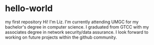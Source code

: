 # hello-world
my first repository
Hi! I'm Liz. I'm currently attending UMGC for my bachelor's degree in computer science. I graduated from GTCC with my associates degree in network security/data assurance. I look forward to working on future projects within the github community. 
